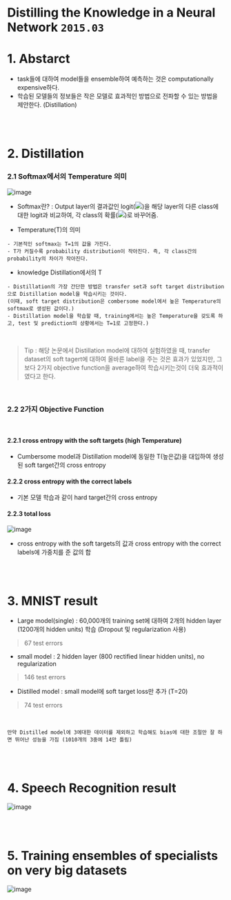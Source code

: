 # Distilling the Knowledge in a Neural Network `2015.03`

# 1. Abstarct
- task들에 대하여 model들을 ensemble하여 예측하는 것은 computationally expensive하다.
- 학습된 모델들의 정보들은 작은 모델로 효과적인 방법으로 전파할 수 있는 방법을 제안한다. (Distillation)

<br><br>

# 2. Distillation

### 2.1 Softmax에서의 Temperature 의미

![image](https://user-images.githubusercontent.com/41942097/151275131-931c4c8c-0ac1-4638-9f6f-166541936686.png)

- Softmax란? : Output layer의 결과값인 logit(<img src="https://render.githubusercontent.com/render/math?math=z_i">)을 해당 layer의 다른 class에 대한 logit과 비교하여, 각 class의 확률(<img src="https://render.githubusercontent.com/render/math?math=q_i">)로 바꾸어줌.

- Temperature(T)의 의미
```
- 기본적인 softmax는 T=1의 값을 가진다.
- T가 커질수록 probability distribution이 작아진다. 즉, 각 class간의 probability의 차이가 작아진다.
```


- knowledge Distillation에서의 T
```
- Distillation의 가장 간단한 방법은 transfer set과 soft target distribution으로 Distillation model을 학습시키는 것이다. 
(이때, soft target distribution은 combersome model에서 높은 Temperature의 softmax로 생성된 값이다.)
- Distillation model을 학습할 때, training에서는 높은 Temperature을 갖도록 하고, test 및 prediction의 상황에서는 T=1로 고정한다.)
```

<br>

> Tip : 해당 논문에서 Distillation model에 대하여 실험하였을 때, transfer dataset의 soft tagert에 대하여 올바른 label을 주는 것은 효과가 있었지만,
        그보다 2가지 objective function을 average하여 학습시키는것이 더욱 효과적이였다고 한다.
 
<br>

### 2.2 2가지 Objective Function

<br>

#### 2.2.1 cross entropy with the soft targets (high Temperature)
- Cumbersome model과 Distillation model에 동일한 T(높은값)을 대입하여 생성된 soft target간의 cross entropy



#### 2.2.2  cross entropy with the correct labels
- 기본 모델 학습과 같이 hard target간의 cross entropy


#### 2.2.3 total loss

![image](https://user-images.githubusercontent.com/41942097/151281332-e6d73e9e-4d0a-4ce7-ac89-58277981f27d.png)

- cross entropy with the soft targets의 값과 cross entropy with the correct labels에 가중치를 준 값의 합

<br><br>

# 3. MNIST result

- Large model(single) : 60,000개의 training set에 대하여 2개의 hidden layer (1200개의 hidden units) 학습 (Dropout 및 regularization 사용)
> 67 test errors
- small model : 2 hidden layer (800 rectified linear hidden units), no regularization
> 146 test errors
- Distilled model : small model에 soft target loss만 추가 (T=20)
> 74 test errors

<br>

```
만약 Distilled model에 3에대한 데이터를 제외하고 학습해도 bias에 대한 조절만 잘 하면 뛰어난 성능을 가짐 (1010개의 3중에 14만 틀림)
```

<br><br>

# 4. Speech Recognition result
![image](https://user-images.githubusercontent.com/41942097/151293007-51f82d3c-aebd-489f-a933-25441b12ab0d.png)

<br><br>

# 5. Training ensembles of specialists on very big datasets
![image](https://user-images.githubusercontent.com/41942097/151293353-51393ad4-1660-4bad-b73a-6ba5c289a1d4.png)

